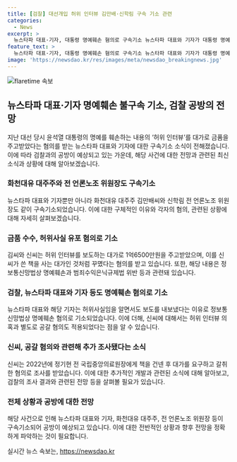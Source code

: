 ```yaml
---
title: [검찰] 대선개입 허위 인터뷰 김만배·신학림 구속 기소 관련
categories:
  - News
excerpt: >
  뉴스타파 대표·기자, 대통령 명예훼손 혐의로 구속기소 뉴스타파 대표와 기자가 대통령 명예훼손 혐의로 구속기소됐다. 화천대유 대주주와 전 언론노조 위원장도 함께 구속기소됐는데, 1억6500만원을 받고 허위 인터뷰를 조작한 혐의가 제기됐다. 대표와 기자는 정보통신망법상 명예훼손 혐의뿐 아니라 공갈 혐의로도 기소됐다. 추가로, 전 원장에게 혼맥지도를 선물한 후 돈을 요구하고 협박한 혐의도 적용됐다. 
feature_text: >
  뉴스타파 대표·기자, 대통령 명예훼손 혐의로 구속기소 뉴스타파 대표와 기자가 대통령 명예훼손 혐의로 구속기소됐다. 화천대유 대주주와 전 언론노조 위원장도 함께 구속기소됐는데, 1억6500만원을 받고 허위 인터뷰를 조작한 혐의가 제기됐다. 대표와 기자는 정보통신망법상 명예훼손 혐의뿐 아니라 공갈 혐의로도 기소됐다. 추가로, 전 원장에게 혼맥지도를 선물한 후 돈을 요구하고 협박한 혐의도 적용됐다. 
image: 'https://newsdao.kr/res/images/meta/newsdao_breakingnews.jpg'
---
```


<p><img src="https://newsdao.kr/res/images/meta/newsdao_breakingnews.jpg" alt="flaretime 속보" /></p>

<h2 data-ke-size="size26">뉴스타파 대표·기자 명예훼손 불구속 기소, 검찰 공방의 전망</h2>

<p data-ke-size="size16">지난 대선 당시 윤석열 대통령의 명예를 훼손하는 내용의 ‘허위 인터뷰’를 대가로 금품을 주고받았다는 혐의를 받는 뉴스타파 대표와 기자에 대한 구속기소 소식이 전해졌습니다. 이에 따라 검찰과의 공방이 예상되고 있는 가운데, 해당 사건에 대한 전망과 관련된 최신 소식과 상황에 대해 알아보겠습니다.</p>

<h3>화천대유 대주주와 전 언론노조 위원장도 구속기소</h3>

<p data-ke-size="size16">뉴스타파 대표와 기자뿐만 아니라 화천대유 대주주 김만배씨와 신학림 전 언론노조 위원장도 같이 구속기소되었습니다. 이에 대한 구체적인 이유와 각자의 혐의, 관련된 상황에 대해 자세히 살펴보겠습니다.</p>

<h3>금품 수수, 허위사실 유포 혐의로 기소</h3>

<p data-ke-size="size16">김씨와 신씨는 허위 인터뷰를 보도하는 대가로 1억6500만원을 주고받았으며, 이를 신씨가 쓴 책을 사는 대가인 것처럼 꾸몄다는 혐의를 받고 있습니다. 또한, 해당 내용은 정보통신망법상 명예훼손과 범죄수익은닉규제법 위반 등과 관련돼 있습니다.</p>

<h3>검찰, 뉴스타파 대표와 기자 등도 명예훼손 혐의로 기소</h3>

<p data-ke-size="size16">뉴스타파 대표와 해당 기자는 허위사실임을 알면서도 보도를 내보냈다는 이유로 정보통신망법상 명예훼손 혐의로 기소되었습니다. 이에 더해, 신씨에 대해서는 허위 인터뷰 의혹과 별도로 공갈 혐의도 적용되었다는 점을 알 수 있습니다.</p>

<h3>신씨, 공갈 혐의와 관련해 추가 조사됐다는 소식</h3>

<p data-ke-size="size16">신씨는 2022년에 정기현 전 국립중앙의료원장에게 책을 건넨 후 대가를 요구하고 갈취한 혐의로 조사를 받았습니다. 이에 대한 추가적인 개발과 관련된 소식에 대해 알아보고, 검찰의 조사 결과와 관련된 전망 등을 살펴볼 필요가 있습니다.</p>

<h3>전체 상황과 공방에 대한 전망</h3>

<p data-ke-size="size16">해당 사건으로 인해 뉴스타파 대표와 기자, 화천대유 대주주, 전 언론노조 위원장 등이 구속기소되어 공방이 예상되고 있습니다. 이에 대한 전반적인 상황과 향후 전망을 정확하게 파악하는 것이 필요합니다.</p>
실시간 뉴스 속보는, <a href="https://newsdao.kr" rel="dofollow">https://newsdao.kr</a>


